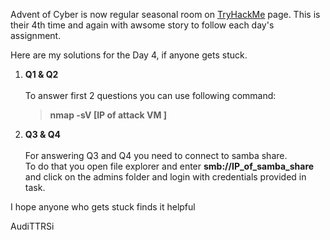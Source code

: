 Advent of Cyber is now regular seasonal room on <a href="https://tryhackme.com/">TryHackMe</a> page.
This is their 4th time and again with awsome story to follow each day's assignment.

Here are my solutions for the Day 4, if anyone gets stuck.

<ol>

  <li><b>Q1 & Q2</b></li><br>
To answer first 2 questions you can use following command:
  <blockquote><b>nmap -sV [IP of attack VM ]</b></blockquote>

  <li><b>Q3 & Q4</b></li><br>
For answering Q3 and Q4 you need to connect to samba share.<br>
To do that you open file explorer and enter <b>smb://IP_of_samba_share</b> and click on the admins folder and login with credentials provided in task.

</ol>


I hope anyone who gets stuck finds it helpful<br>

AudiTTRSi
